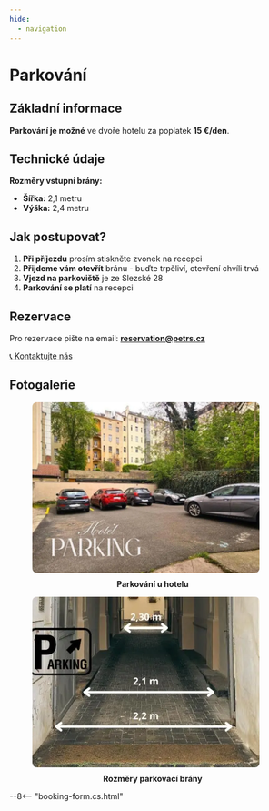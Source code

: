 ```yaml
---
hide:
  - navigation
---
```


# **Parkování**

## **Základní informace**

**Parkování je možné** ve dvoře hotelu za poplatek **15 €/den**.

## **Technické údaje**

**Rozměry vstupní brány:**

- **Šířka:** 2,1 metru
- **Výška:** 2,4 metru

## **Jak postupovat?**

1. **Při příjezdu** prosím stiskněte zvonek na recepci
2. **Přijdeme vám otevřít** bránu - buďte trpěliví, otevření chvíli trvá
3. **Vjezd na parkoviště** je ze Slezské 28
4. **Parkování se platí** na recepci

## **Rezervace**

Pro rezervace pište na email: **reservation@petrs.cz**

[📞 Kontaktujte nás](05.contact.md)

## **Fotogalerie**

<div class="gallery">
<figure>
  <img src="/assets/fotky_hotelu/parkovani.webp" alt="Pohled na hotel" style="width: 400px; height: 300px; object-fit: cover; border-radius: 8px;">
  <figcaption style="text-align: center; margin-top: 8px; font-weight: bold;">Parkování u hotelu</figcaption>
</figure>

<figure>
  <img src="/assets/fotky_hotelu/prijezdova-brana.webp" alt="Rozměry parkovací brány" style="width: 400px; height: 300px; object-fit: cover; border-radius: 8px; object-position: bottom;">
  <figcaption style="text-align: center; margin-top: 8px; font-weight: bold;">Rozměry parkovací brány</figcaption>
</figure>
</div>

--8<-- "booking-form.cs.html"
